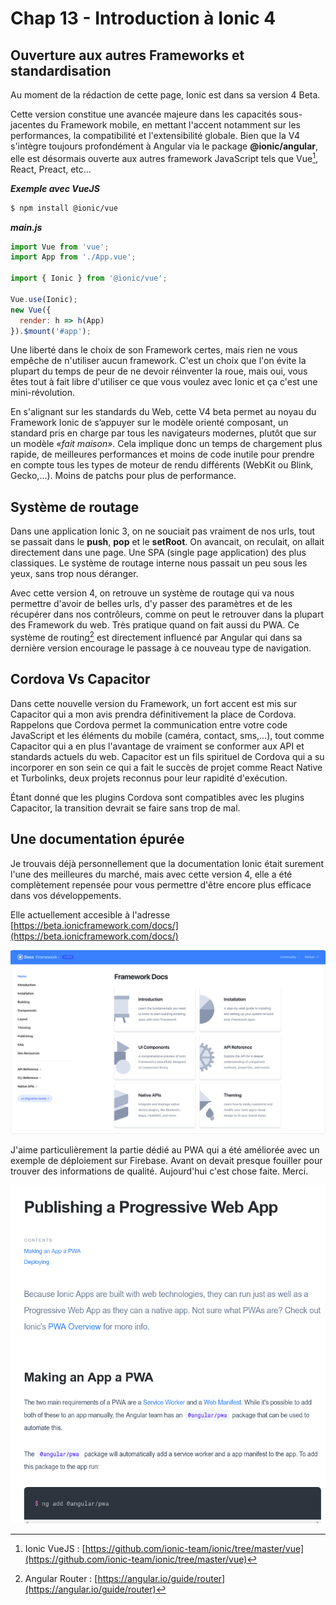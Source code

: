 # Chap 13 - Introduction à Ionic 4

## Ouverture aux autres Frameworks et standardisation

Au moment de la rédaction de cette page, Ionic est dans sa version 4 Beta.

Cette version constitue une avancée majeure dans les capacités sous-jacentes du Framework mobile, en mettant l'accent notamment sur les performances, la compatibilité et l'extensibilité globale. Bien que la V4 s'intègre toujours profondément à Angular via le package **@ionic/angular**, elle est désormais ouverte aux autres framework JavaScript tels que Vue[^2], React, Preact, etc...

_**Exemple avec VueJS**_

```bash
$ npm install @ionic/vue
```

_**main.js**_

```js
import Vue from 'vue';
import App from './App.vue';

import { Ionic } from '@ionic/vue';

Vue.use(Ionic);
new Vue({
  render: h => h(App)
}).$mount('#app');
```

Une liberté dans le choix de son Framework certes, mais rien ne vous empêche de n'utiliser aucun framework. C'est un choix que l'on évite la plupart du temps de peur de ne devoir réinventer la roue, mais oui, vous êtes tout à fait libre d'utiliser ce que vous voulez avec Ionic et ça c'est une mini-révolution.

En s'alignant sur les standards du Web, cette V4 beta permet au noyau du Framework Ionic de s’appuyer sur le modèle orienté composant, un standard pris en charge par tous les navigateurs modernes, plutôt que sur un modèle «_fait maison»_. Cela implique donc un temps de chargement plus rapide, de meilleures performances et moins de code inutile pour prendre en compte tous les types de moteur de rendu différents \(WebKit ou Blink, Gecko,...\). Moins de patchs pour plus de performance.

## Système de routage

Dans une application Ionic 3, on ne souciait pas vraiment de nos urls, tout se passait dans le **push**, **pop** et le **setRoot**. On avancait, on reculait, on allait directement dans une page. Une SPA \(single page application\) des plus classiques. Le système de routage interne nous passait un peu sous les yeux, sans trop nous déranger.

Avec cette version 4, on retrouve un système de routage qui va nous permettre d'avoir de belles urls, d'y passer des paramètres et de les récupérer dans nos contrôleurs, comme on peut le retrouver dans la plupart des Framework du web. Très pratique quand on fait aussi du PWA. Ce système de routing[^1] est directement influencé par Angular qui dans sa dernière version  encourage le passage à ce nouveau type de navigation.

## Cordova Vs Capacitor

Dans cette nouvelle version du Framework, un fort accent est mis sur Capacitor qui a mon avis prendra définitivement la place de Cordova. Rappelons que Cordova permet la communication entre votre code JavaScript et les éléments du mobile \(caméra, contact, sms,...\), tout comme Capacitor qui a en plus l'avantage de vraiment se conformer aux API et standards actuels du web. Capacitor est un fils spirituel de Cordova qui a su incorporer en son sein ce qui a fait le succès de projet comme React Native et Turbolinks, deux projets reconnus pour leur rapidité d'exécution.

Étant donné que les plugins Cordova sont compatibles avec les plugins Capacitor, la transition devrait se faire sans trop de mal.

## Une documentation épurée

Je trouvais déjà personnellement que la documentation Ionic était surement l'une des meilleures du marché, mais avec cette version 4, elle a été complètement repensée pour vous permettre d'être encore plus efficace dans vos développements.

Elle actuellement accesible à l'adresse [https://beta.ionicframework.com/docs/](https://beta.ionicframework.com/docs/)

![](/assets/ionic-v4-docs.png)

J'aime particulièrement la partie dédié au PWA qui a été améliorée avec un exemple de déploiement sur Firebase. Avant on devait presque fouiller pour trouver des informations de qualité. Aujourd'hui c'est chose faite. Merci.

![](/assets/ionic-v4_screen_pwa.png)

[^1]: Angular Router : [https://angular.io/guide/router](https://angular.io/guide/router)

[^2]: Ionic VueJS : [https://github.com/ionic-team/ionic/tree/master/vue](https://github.com/ionic-team/ionic/tree/master/vue)

